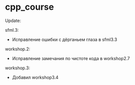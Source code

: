 # cpp_course
Update:

sfml.3: 
- Исправление ошибки с дёрганьем глаза в sfml3.3

workshop.2: 
- Исправление замечания по чистоте кода в workshop2.7

workshop.3: 
- Добавил workshop3.4
